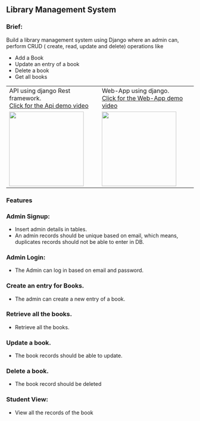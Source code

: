 ## Library Management System
### Brief:
Build a library management system using Django where an admin can, perform CRUD ( create, read, update and delete) operations like
- Add a Book
- Update an entry of a book
- Delete a book
- Get all books

<table>
 <tr>
    <td>API using django Rest framework.<br>
      <a href="https://youtu.be/bTsC9o5-tV4">Click for the Api demo video</a>
    </td>
    <td>Web-App using django.<br>
      <a href="https://youtu.be/wEl--55Ptwk">Click for the Web-App demo video</a></td>
    </tr>
 <tr>
    <td><a href="https://youtu.be/bTsC9o5-tV4">
    <img src = "https://github.com/kr123Manish/Library-Management-System/blob/main/youtube.gif" style="width:200px"></img></a></td>
    <td><a href="https://youtu.be/wEl--55Ptwk">
    <img src = "https://github.com/kr123Manish/Library-Management-System/blob/main/youtube.gif" style="width:200px"></img></a></td>
 </tr>
</table>

### Features
### Admin Signup:
- Insert admin details in tables.
- An admin records should be unique based on email, which means, duplicates records should not be able to enter in DB.
### Admin Login:
- The Admin can log in based on email and password.
### Create an entry for Books.
- The admin can create a new entry of a book.
### Retrieve all the books.
- Retrieve all the books.
### Update a book.
- The book records should be able to update.
### Delete a book.
- The book record should be deleted
### Student View:
- View all the records of the book
